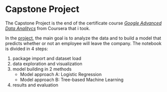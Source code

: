 # **Capstone Project**
The Capstone Project is the end of the certificate course [*Google Advanced Data Analitycs*](https://www.coursera.org/professional-certificates/google-advanced-data-analytics) from Coursera that i took.

In the [project](Capstone_Project.ipynb), the main goal is to analyze the data and to build a model that predicts whether or not an employee will leave the company.
The notebook is divided in 4 steps:
  1. package import and dataset load
  1. data exploration and visualization
  1. model building in 2 methods
     - Model approach A: Logistic Regression
     - Model approach B: Tree-based Machine Learning
  1. results and evaluation

